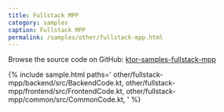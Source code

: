 ```yaml
---
title: Fullstack MPP
category: samples
caption: Fullstack MPP
permalink: /samples/other/fullstack-mpp.html
---
```


Browse the source code on GitHub: [ktor-samples-fullstack-mpp](https://github.com/ktorio/ktor-samples/tree/master/other/fullstack-mpp)

{% include sample.html paths='
    other/fullstack-mpp/backend/src/BackendCode.kt,
    other/fullstack-mpp/frontend/src/FrontendCode.kt,
    other/fullstack-mpp/common/src/CommonCode.kt,
' %}
